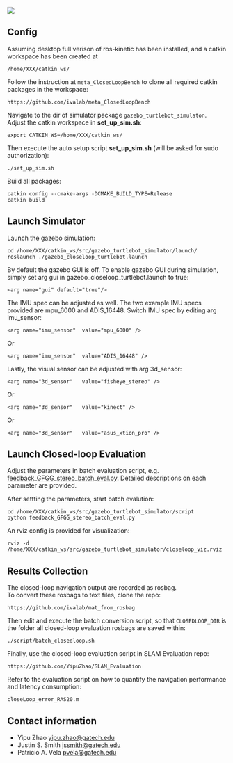 ![](https://github.com/ivalab/gazebo_turtlebot_simulator/blob/master/data/closedloop_demo.gif)


## Config

Assuming desktop full verison of ros-kinetic has been installed, and a catkin workspace has been created at 

	/home/XXX/catkin_ws/

Follow the instruction at `meta_ClosedLoopBench` to clone all required catkin packages in the workspace:

	https://github.com/ivalab/meta_ClosedLoopBench

Navigate to the dir of simulator package `gazebo_turtlebot_simulaton`.  Adjust the catkin workspace in __set_up_sim.sh__:

	export CATKIN_WS=/home/XXX/catkin_ws/

Then execute the auto setup script __set_up_sim.sh__ (will be asked for sudo authorization):

	./set_up_sim.sh

Build all packages:

	catkin config --cmake-args -DCMAKE_BUILD_TYPE=Release
	catkin build

## Launch Simulator

Launch the gazebo simulation:

	cd /home/XXX/catkin_ws/src/gazebo_turtlebot_simulator/launch/ 
	roslaunch ./gazebo_closeloop_turtlebot.launch


By default the gazebo GUI is off. To enable gazebo GUI during simulation, simply set arg gui in gazebo_closeloop_turtlebot.launch to true:

	<arg name="gui" default="true"/>

The IMU spec can be adjusted as well.  The two example IMU specs provided are mpu_6000 and ADIS_16448. Switch IMU spec by editing arg imu_sensor:

	<arg name="imu_sensor"  value="mpu_6000" />

Or

	<arg name="imu_sensor"  value="ADIS_16448" />

Lastly, the visual sensor can be adjusted with arg 3d_sensor:

	<arg name="3d_sensor"   value="fisheye_stereo" />

Or

	<arg name="3d_sensor"   value="kinect" />

Or

	<arg name="3d_sensor"   value="asus_xtion_pro" />

## Launch Closed-loop Evaluation

Adjust the parameters in batch evaluation script, e.g. [feedback_GFGG_stereo_batch_eval.py](https://github.com/ivalab/gazebo_turtlebot_simulator/blob/master/script/feedback_GFGG_stereo_batch_eval.py).  Detailed descriptions on each parameter are provided.

After settting the parameters, start batch evalution:

	cd /home/XXX/catkin_ws/src/gazebo_turtlebot_simulator/script 
	python feedback_GFGG_stereo_batch_eval.py

An rviz config is provided for visualization:

	rviz -d /home/XXX/catkin_ws/src/gazebo_turtlebot_simulator/closeloop_viz.rviz	

## Results Collection

The closed-loop navigation output are recorded as rosbag.  
To convert these rosbags to text files, clone the repo: 

	https://github.com/ivalab/mat_from_rosbag

Then edit and execute the batch conversion script, so that `CLOSEDLOOP_DIR` is the folder all closed-loop evaluation rosbags are saved within:
	
	./script/batch_closedloop.sh

Finally, use the closed-loop evaluation script in SLAM Evaluation repo:

	https://github.com/YipuZhao/SLAM_Evaluation

Refer to the evaluation script on how to quantify the navigation performance and latency consumption:

	closeLoop_error_RAS20.m

## Contact information

- Yipu Zhao		yipu.zhao@gatech.edu
- Justin S. Smith	jssmith@gatech.edu
- Patricio A. Vela	pvela@gatech.edu
